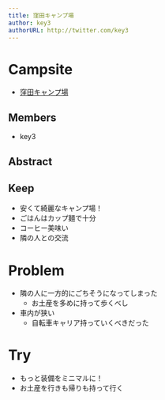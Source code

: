 ```yaml
---
title: 窪田キャンプ場
author: key3
authorURL: http://twitter.com/key3
---
```


# Campsite

* [窪田キャンプ場](https://www.visitsado.com/spot/detail0274/)

## Members

* key3

## Abstract

## Keep

* 安くて綺麗なキャンプ場！
* ごはんはカップ麺で十分
* コーヒー美味い
* 隣の人との交流

# Problem

* 隣の人に一方的にごちそうになってしまった
  * お土産を多めに持って歩くべし
* 車内が狭い
  * 自転車キャリア持っていくべきだった

# Try

* もっと装備をミニマルに！
* お土産を行きも帰りも持って行く
